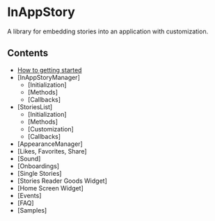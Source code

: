 # InAppStory

A library for embedding stories into an application with customization.

## Contents

* [How to getting started](https://github.com/inappstory/android-sdk/blob/main/README.md)
* [InAppStoryManager]
	* [Initialization]
	* [Methods]
	* [Callbacks]
* [StoriesList]
	* [Initialization]
	* [Methods]
	* [Customization]
	* [Callbacks]
* [AppearanceManager]
* [Likes, Favorites, Share]
* [Sound]
* [Onboardings]
* [Single Stories]
* [Stories Reader Goods Widget]
* [Home Screen Widget]
* [Events]
* [FAQ]
* [Samples]
